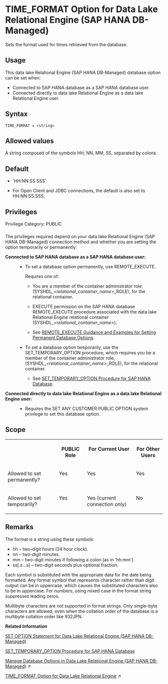 <!-- loio5f6bdfd6129d4e11a738e9f2909c7b3f -->

# TIME\_FORMAT Option for Data Lake Relational Engine \(SAP HANA DB-Managed\)

Sets the format used for times retrieved from the database.



<a name="loio5f6bdfd6129d4e11a738e9f2909c7b3f__section_dzz_4jj_kyb"/>

## Usage

This data lake Relational Engine \(SAP HANA DB-Managed\) database option can be set when:

-   Connected to SAP HANA database as a SAP HANA database user.
-   Connected directly to data lake Relational Engine as a data lake Relational Engine user.



<a name="loio5f6bdfd6129d4e11a738e9f2909c7b3f__section_zd3_yc3_mrb"/>

## Syntax

```
TIME_FORMAT = <string>
```



<a name="loio5f6bdfd6129d4e11a738e9f2909c7b3f__section_f4s_yc3_mrb"/>

## Allowed values

A string composed of the symbols HH, NN, MM, SS, separated by colons.



<a name="loio5f6bdfd6129d4e11a738e9f2909c7b3f__section_jff_zc3_mrb"/>

## Default

-   'HH:NN:SS.SSS'

-   For Open Client and JDBC connections, the default is also set to HH:NN:SS.SSS.




<a name="loio5f6bdfd6129d4e11a738e9f2909c7b3f__section_kwt_yvc_dxb"/>

## Privileges

Privilege Category: PUBLIC



### 

The privileges required depend on your data lake Relational Engine \(SAP HANA DB-Managed\) connection method and whether you are setting the option temporarily or permanently:


<dl>
<dt><b>

Connected to SAP HANA database as a SAP HANA database user:

</b></dt>
<dd>

-   To set a database option permanently, use REMOTE\_EXECUTE.

    Requires one of:

    -   You are a member of the container administrator role, \(SYSHDL\_*<relational\_container\_name\>*\_ROLE\), for the relational container.
    -   EXECUTE permission on the SAP HANA database REMOTE\_EXECUTE procedure associated with the data lake Relational Engine relational container \(SYSHDL\_*<relational\_container\_name\>*\).

    -   See [REMOTE\_EXECUTE Guidance and Examples for Setting Permanent Database Options](remote-execute-guidance-and-examples-for-setting-permanent-database-options-0023bea.md).


-   To set a database option temporarily, use the SET\_TEMPORARY\_OPTION procedure, which requires you be a member of the container administrator role, \(SYSHDL\_*<relational\_container\_name\>*\_ROLE\), for the relational container.

    -   See [SET\_TEMPORARY\_OPTION Procedure for SAP HANA Database](../080-sap-hana-database-for-data-lake-relational-engine/set-temporary-option-procedure-for-sap-hana-database-abcd703.md).





</dd><dt><b>

Connected directly to data lake Relational Engine as a data lake Relational Engine user:

</b></dt>
<dd>

-   Requires the SET ANY CUSTOMER PUBLIC OPTION system privilege to set this database option.



</dd>
</dl>



<a name="loio5f6bdfd6129d4e11a738e9f2909c7b3f__section_osk_1d3_mrb"/>

## Scope


<table>
<tr>
<th valign="top">

 

</th>
<th valign="top">

PUBLIC Role

</th>
<th valign="top">

For Current User

</th>
<th valign="top">

For Other Users

</th>
</tr>
<tr>
<td valign="top">

Allowed to set permanently?

</td>
<td valign="top">

Yes

</td>
<td valign="top">

Yes

</td>
<td valign="top">

Yes

</td>
</tr>
<tr>
<td valign="top">

Allowed to set temporarily?

</td>
<td valign="top">

Yes

</td>
<td valign="top">

Yes \(current connection only\)

</td>
<td valign="top">

No

</td>
</tr>
</table>



<a name="loio5f6bdfd6129d4e11a738e9f2909c7b3f__section_khc_bd3_mrb"/>

## Remarks

The format is a string using these symbols:

-   hh – two-digit hours \(24 hour clock\).
-   nn – two-digit minutes.
-   mm – two-digit minutes if following a colon \(as in 'hh:mm'\).
-   ss\[.s...s\] – two-digit seconds plus optional fraction.

Each symbol is substituted with the appropriate data for the date being formatted. Any format symbol that represents character rather than digit output can be in uppercase, which causes the substituted characters also to be in uppercase. For numbers, using mixed case in the format string suppresses leading zeros.

Multibyte characters are not supported in format strings. Only single-byte characters are allowed, even when the collation order of the database is a multibyte collation order like 932JPN.

**Related Information**  


[SET OPTION Statement for Data Lake Relational Engine \(SAP HANA DB-Managed\)](../030-sql-statements/set-option-statement-for-data-lake-relational-engine-sap-hana-db-managed-84a37a4.md "Changes options that affect the behavior of the database and its compatibility with Transact-SQL. Setting the value of an option can change the behavior for all users or an individual user, in either a temporary or permanent scope.")

[SET\_TEMPORARY\_OPTION Procedure for SAP HANA Database](../080-sap-hana-database-for-data-lake-relational-engine/set-temporary-option-procedure-for-sap-hana-database-abcd703.md "Grant database options temporarily for the current connection only on a data lake Relational Engine relational container.")

[Manage Database Options in Data Lake Relational Engine (SAP HANA DB-Managed)](https://help.sap.com/viewer/9220e7fec0fe4503b5c5a6e21d584e63/2024_3_QRC/en-US/964f12eb2961478b8205f5bfd8ee2ec6.html "Data lake Relational Engine database options are configurable settings that change the way the data lake Relational Engine instance behaves or performs.") :arrow_upper_right:

[TIME_FORMAT Option for Data Lake Relational Engine](https://help.sap.com/viewer/19b3964099384f178ad08f2d348232a9/2024_3_QRC/en-US/a664098384f21015ae52f7395391a59c.html "Sets the format used for times retrieved from the database.") :arrow_upper_right:

